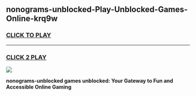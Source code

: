 
## nonograms-unblocked-Play-Unblocked-Games-Online-krq9w
<h3>
<a href="https://premium76.site?title=nonograms-unblocked&ref=25A">CLICK TO PLAY</a></h3>
<hr>

<h3>
<a href="https://premium76.site?title=nonograms-unblocked&ref=25A">CLICK 2 PLAY</a>
  
</h3>

<a href="https://premium76.site?title=nonograms-unblocked&ref=25A"><img src="https://clearcache.store/games.png"></a>


**nonograms-unblocked games unblocked: Your Gateway to Fun and Accessible Online Gaming**

